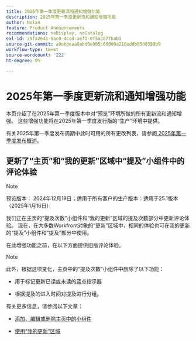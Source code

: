 ```yaml
---
title: 2025年第一季度更新流和通知增强功能
description: 2025年第一季度更新流和通知增强功能
author: Nolan
feature: Product Announcements
recommendations: noDisplay, noCatalog
exl-id: 29fa2641-9ac0-4cad-aef1-0f5ac877bab1
source-git-commit: a9abbeaa9abd0e905c60000a218eddb85d0389b9
workflow-type: tm+mt
source-wordcount: '222'
ht-degree: 0%

---
```


# 2025年第一季度更新流和通知增强功能

本页介绍了在2025年第一季度版本中对“预览”环境所做的所有更新流和通知增强。 这些增强功能将在2025年第一季度发行版的“生产”环境中提供。

有关2025年第一季度发布周期中此时可用的所有更改列表，请参阅[ 2025年第一季度发布概述](/help/quicksilver/product-announcements/product-releases/25-q1-release-activity/25-q1-release-overview.md)。

## 更新了“主页”和“我的更新”区域中“提及”小组件中的评论体验

>[!NOTE]
>
>预览版本： 2024年12月19日；适用于所有客户的生产版本：适用于25.1版本（2025年1月16日）

我们正在主页的“提及次数”小组件和“我的更新”区域的提及次数部分中更新评论体验。 现在，在大多数Workfront对象的“更新”区域中，相同的体验也可在我的更新的“提及”小组件和“提及”部分中使用。

在此增强功能之前，在以下方面提供旧版评论体验。

>[!NOTE]
>
>此外，根据这项变化，主页中的“提及次数”小组件中删除了以下功能：
>
>* 用于标记更新已读或未读的蓝点指示器
>
>* 根据提及的进入时间对提及进行分组。

有关更多信息，请参阅以下文章：

* [添加、编辑或删除主页中的小组件](/help/quicksilver/workfront-basics/using-home/using-the-home-area/add-edit-remove-widgets-in-new-home.md)

* [使用“我的更新”区域](/help/quicksilver/workfront-basics/using-home/using-the-home-area/my-updates-area.md)

